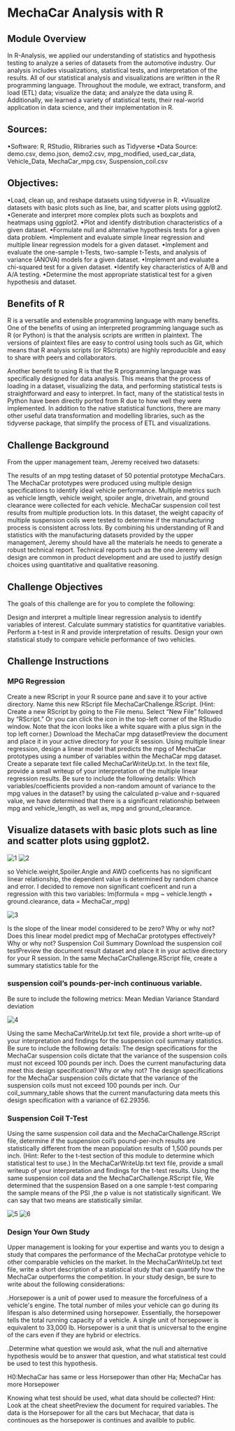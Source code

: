 # MechaCar Analysis with R

## Module Overview
In R-Analysis, we applied our understanding of statistics and hypothesis testing to analyze a series of datasets from the automotive industry. Our analysis includes visualizations, statistical tests, and interpretation of the results. All of our statistical analysis and visualizations are written in the R programming language.
Throughout the module, we extract, transform, and load (ETL) data; visualize the data; and analyze the data using R. Additionally, we learned a variety of statistical tests, their real-world application in data science, and their implementation in R.

## Sources:
•Software: R, RStudio, Rlibraries such as Tidyverse
•Data Source: demo.csv, demo.json, demo2.csv, mpg_modified, used_car_data, Vehicle_Data, MechaCar_mpg.csv, Suspension_coil.csv

## Objectives:
•Load, clean up, and reshape datasets using tidyverse in R.
•Visualize datasets with basic plots such as line, bar, and scatter plots using ggplot2.
•Generate and interpret more complex plots such as boxplots and heatmaps using ggplot2.
•Plot and identify distribution characteristics of a given dataset.
•Formulate null and alternative hypothesis tests for a given data problem.
•Implement and evaluate simple linear regression and multiple linear regression models for a given dataset.
•Implement and evaluate the one-sample t-Tests, two-sample t-Tests, and analysis of variance (ANOVA) models for a given dataset.
•Implement and evaluate a chi-squared test for a given dataset.
•Identify key characteristics of A/B and A/A testing.
•Determine the most appropriate statistical test for a given hypothesis and dataset.


## Benefits of R
R is a versatile and extensible programming language with many benefits. One of the benefits of using an interpreted programming language such as R (or Python) is that the analysis scripts are written in plaintext. The versions of plaintext files are easy to control using tools such as Git, which means that R analysis scripts (or RScripts) are highly reproducible and easy to share with peers and collaborators.

Another benefit to using R is that the R programming language was specifically designed for data analysis. This means that the process of loading in a dataset, visualizing the data, and performing statistical tests is straightforward and easy to interpret. In fact, many of the statistical tests in Python have been directly ported from R due to how well they were implemented. In addition to the native statistical functions, there are many other useful data transformation and modelling libraries, such as the tidyverse package, that simplify the process of ETL and visualizations.


## Challenge Background
From the upper management team, Jeremy received two datasets:

The results of an mpg testing dataset of 50 potential prototype MechaCars. The MechaCar prototypes were produced using multiple design specifications to identify ideal vehicle performance. Multiple metrics such as vehicle length, vehicle weight, spoiler angle, drivetrain, and ground clearance were collected for each vehicle.
MechaCar suspension coil test results from multiple production lots. In this dataset, the weight capacity of multiple suspension coils were tested to determine if the manufacturing process is consistent across lots.
By combining his understanding of R and statistics with the manufacturing datasets provided by the upper management, Jeremy should have all the materials he needs to generate a robust technical report. Technical reports such as the one Jeremy will design are common in product development and are used to justify design choices using quantitative and qualitative reasoning.

## Challenge Objectives
The goals of this challenge are for you to complete the following:

Design and interpret a multiple linear regression analysis to identify variables of interest.
Calculate summary statistics for quantitative variables.
Perform a t-test in R and provide interpretation of results.
Design your own statistical study to compare vehicle performance of two vehicles.
## Challenge Instructions
### MPG Regression
Create a new RScript in your R source pane and save it to your active directory. Name this new RScript file MechaCarChallenge.RScript. (Hint: Create a new RScript by going to the File menu. Select “New File” followed by “RScript.” Or you can click the icon in the top-left corner of the RStudio window. Note that the icon looks like a white square with a plus sign in the top left corner.)
Download the MechaCar mpg datasetPreview the document and place it in your active directory for your R session.
Using multiple linear regression, design a linear model that predicts the mpg of MechaCar prototypes using a number of variables within the MechaCar mpg dataset. Create a separate text file called MechaCarWriteUp.txt. In the text file, provide a small writeup of your interpretation of the multiple linear regression results. Be sure to include the following details:
Which variables/coefficients provided a non-random amount of variance to the mpg values in the dataset?
by using the calculated p-value and r-squared value, we have determined that there is a significant relationship between mpg and vehicle_length, as well as, mpg and ground_clearance. 

## Visualize datasets with basic plots such as line and scatter plots using ggplot2.

![1](https://github.com/hbostanchi/R_Analysis/blob/master/Challenge/png/Rplot01.png)
![2](https://github.com/hbostanchi/R_Analysis/blob/master/Challenge/png/Rplot02.png)

so Vehicle.weight,Spoiler.Angle and AWD coeficents has no significant linear relationship, the dependent value is determined by random chance and error.  I decided to remove non significant coeficent and run a regression with this two variables:
lm(formula = mpg ~ vehicle.length + ground.clearance, data = MechaCar_mpg) 

![3](https://github.com/hbostanchi/R_Analysis/blob/master/Challenge/png/3.png)

Is the slope of the linear model considered to be zero? Why or why not?
Does this linear model predict mpg of MechaCar prototypes effectively? Why or why not?
Suspension Coil Summary
Download the suspension coil testPreview the document result dataset and place it in your active directory for your R session.
In the same MechaCarChallenge.RScript file, create a summary statistics table for the 
### suspension coil’s pounds-per-inch continuous variable.
Be sure to include the following metrics:
Mean
Median
Variance
Standard deviation

![4](https://github.com/hbostanchi/R_Analysis/blob/master/Challenge/png/4.png)

Using the same MechaCarWriteUp.txt text file, provide a short write-up of your interpretation and findings for the suspension coil summary statistics. Be sure to include the following details:
The design specifications for the MechaCar suspension coils dictate that the variance of the suspension coils must not exceed 100 pounds per inch. Does the current manufacturing data meet this design specification? Why or why not?
The design specifications for the MechaCar suspension coils dictate that the variance of the suspension coils must not exceed 100 pounds per inch. Our coil_summary_table shows that the current manufacturing data meets this design specification with a variance of 62.29356.

### Suspension Coil T-Test
Using the same suspension coil data and the MechaCarChallenge.RScript file, determine if the suspension coil’s pound-per-inch results are statistically different from the mean population results of 1,500 pounds per inch. (Hint: Refer to the t-test section of this module to determine which statistical test to use.)
In the MechaCarWriteUp.txt text file, provide a small writeup of your interpretation and findings for the t-test results.
Using the same suspension coil data and the MechaCarChallenge.RScript file, We determined that the suspension 
Based on a one sample t-test comparing the sample means of the PSI ,the p value is not statistically significant.
We can say that two means are statistically similar.


![5](https://github.com/hbostanchi/R_Analysis/blob/master/Challenge/png/5.png)
![6](https://github.com/hbostanchi/R_Analysis/blob/master/Challenge/png/6.png)


### Design Your Own Study
Upper management is looking for your expertise and wants you to design a study that compares the performance of the MechaCar prototype vehicle to other comparable vehicles on the market. In the MechaCarWriteUp.txt text file, write a short description of a statistical study that can quantify how the MechaCar outperforms the competition. In your study design, be sure to write about the following considerations:

.Horsepower is a unit of power used to measure the forcefulness of a vehicle's engine. The total number of miles your vehicle can go during its lifespan is also determined using horsepower. Essentially, the horsepower tells the total running capacity of a vehicle. A single unit of horsepower is equivalent to 33,000 lb.
Horsepower is a unit that is unicversal to the engine of the cars even if they are hybrid or electrics.

.Determine what question we would ask, what the null and alternative hypothesis would be to answer that question, and what statistical test could be used to test this hypothesis.

H0:MechaCar has same or less Horsepower than other
Ha; MechaCar has more Horsepower 

Knowing what test should be used, what data should be collected? Hint: Look at the cheat sheetPreview the document for required variables.
The data is the Horsepower for all the cars but Mechacar, that data is continoues as the horsepower is continues and availble to public.



